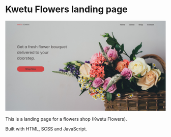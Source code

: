 # Kwetu Flowers landing page
![Design preview](./Design/DesktopDesign.png)

This is a landing page for a flowers shop (Kwetu Flowers).

Built with HTML, SCSS and JavaScript.
